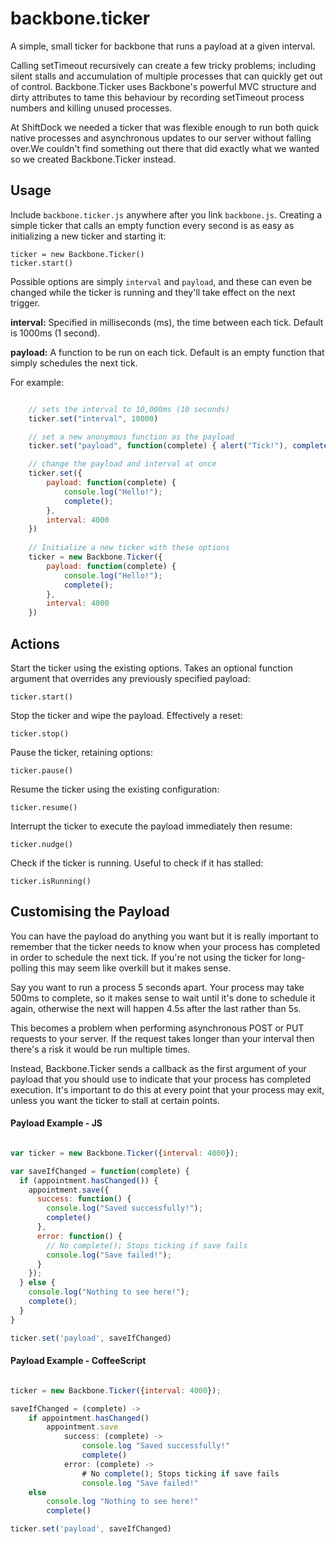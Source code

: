 backbone.ticker
===============

A simple, small ticker for backbone that runs a payload at a given interval.

Calling setTimeout recursively can create a few tricky problems; including silent stalls and accumulation of multiple 
processes that can quickly get out of control. Backbone.Ticker uses Backbone's powerful MVC structure and dirty 
attributes to tame this behaviour by recording setTimeout process numbers and killing unused processes.

At ShiftDock we needed a ticker that was flexible enough to run both quick native processes and asynchronous updates
to our server without falling over.We couldn't find something out there that did exactly what we wanted so we created 
Backbone.Ticker instead.

## Usage

Include `backbone.ticker.js` anywhere after you link `backbone.js`. Creating a simple ticker that calls an empty function
every second is as easy as initializing a new ticker and starting it:

    ticker = new Backbone.Ticker()
    ticker.start()

Possible options are simply `interval` and `payload`, and these can even be changed while the ticker is running and they'll take effect on the next trigger.

__interval:__ Specified in milliseconds (ms), the time between each tick. Default is 1000ms (1 second).

__payload:__ A function to be run on each tick. Default is an empty function that simply schedules the next tick.

For example:

```js

    // sets the interval to 10,000ms (10 seconds)
    ticker.set("interval", 10000)

    // set a new anonymous function as the payload
    ticker.set("payload", function(complete) { alert("Tick!"), complete()})

    // change the payload and interval at once
    ticker.set({
        payload: function(complete) {
            console.log("Hello!"); 
            complete();
        }, 
        interval: 4000
    })
    
    // Initialize a new ticker with these options
    ticker = new Backbone.Ticker({
        payload: function(complete) {
            console.log("Hello!"); 
            complete();
        }, 
        interval: 4000
    })

```
    
## Actions

Start the ticker using the existing options. Takes an optional function argument that overrides any previously
specified payload:

    ticker.start()

Stop the ticker and wipe the payload. Effectively a reset:

    ticker.stop()

Pause the ticker, retaining options:

    ticker.pause()

Resume the ticker using the existing configuration:

    ticker.resume()

Interrupt the ticker to execute the payload immediately then resume:

    ticker.nudge()
    
Check if the ticker is running. Useful to check if it has stalled:

    ticker.isRunning()
    
## Customising the Payload

You can have the payload do anything you want but it is really important to remember that the ticker needs to know when
your process has completed in order to schedule the next tick. If you're not using the ticker for long-polling this may 
seem like overkill but it makes sense.

Say you want to run a process 5 seconds apart. Your process may take 500ms to complete, so it makes sense to wait until
it's done to schedule it again, otherwise the next will happen 4.5s after the last rather than 5s.

This becomes a problem when performing asynchronous POST or PUT requests to your server. If the request takes longer than
your interval then there's a risk it would be run multiple times.

Instead, Backbone.Ticker sends a callback as the first argument of your payload that you should use to indicate that your
process has completed execution. It's important to do this at every point that your process may exit, unless you want 
the ticker to stall at certain points.

#### Payload Example - JS

```js

var ticker = new Backbone.Ticker({interval: 4000});

var saveIfChanged = function(complete) {
  if (appointment.hasChanged()) {
    appointment.save({
      success: function() {
        console.log("Saved successfully!");
        complete()
      },
      error: function() {
        // No complete(); Stops ticking if save fails
        console.log("Save failed!");
      }
    });
  } else {
    console.log("Nothing to see here!");
    complete();
  }
}

ticker.set('payload', saveIfChanged)

```

#### Payload Example - CoffeeScript

```js

ticker = new Backbone.Ticker({interval: 4000});

saveIfChanged = (complete) ->
    if appointment.hasChanged()
        appointment.save
            success: (complete) ->
                console.log "Saved successfully!"
                complete()
            error: (complete) ->
                # No complete(); Stops ticking if save fails
                console.log "Save failed!"
    else
        console.log "Nothing to see here!"
        complete()

ticker.set('payload', saveIfChanged)

```





